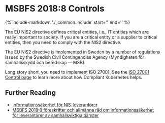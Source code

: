 # MSBFS 2018:8 Controls

{%
   include-markdown './_common.include'
   start='<!--legal-disclaimer-start-->'
   end='<!--legal-disclaimer-end-->'
%}

The EU NIS2 directive defines critical entities, i.e., IT entities which are really important to society.
If you are a critical entity or a supplier to critical entities, then you need to comply with the NIS2 directive.

The EU NIS2 directive is implemented in Sweden by a number of regulations issued by the Swedish Civil Contingencies Agency (Myndigheten för samhällsskydd och beredskap -- MSB).

Long story short, you need to implement ISO 27001.
See the [ISO 27001 Control page](iso-27001.md) to learn more about how Compliant Kubernetes helps.

## Further Reading

* [Informationssäkerhet för NIS-leverantörer](https://www.msb.se/sv/amnesomraden/informationssakerhet-cybersakerhet-och-sakra-kommunikationer/nis-direktivet/informationssakerhet-for-nis-leverantorer/)
* [MSBFS 2018:8 föreskrifter och allmänna råd om informationssäkerhet för leverantörer av samhällsviktiga tjänster](https://www.msb.se/sv/regler/gallande-regler/krisberedskap-och-informationssakerhet/msbfs-20188/)
